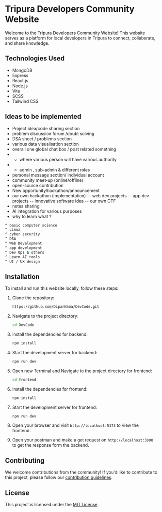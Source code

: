 # Tripura Developers Community Website

Welcome to the Tripura Developers Community Website! This website serves as a platform for local developers in Tripura to connect, collaborate, and share knowledge.

## Technologies Used

- MongoDB
- Express
- React.js
- Node.js
- Vite
- SCSS
- Tailwind CSS

## Ideas to be implemented

- Project idea/code sharing section
- problem discussion forum /doubt solving
- DSA sheet / problems section
- various data visualisation section
- overall one global chat box / post related something
- - where various person will have various authority
- - admin , sub-admin & different roles
- personal message section/ individual account
- community meet-up (online/offline)
- open-source contribution
- New opportunity/hackathon/announcement
- our own hackathon (implementation)
  -- web dev projects
  -- app dev projects
  -- innovative software idea
  -- our own CTF
- notes sharing
- AI integration for various purposes
- why to learn what ?

```bash
^ basic computer science
^ Linux
^ cyber security
^ DSA
^ Web Development
^ app development
^ Dev Ops & others
^ Learn AI tools
^ UI / UX design
```

## Installation

To install and run this website locally, follow these steps:

1. Clone the repository:

   ```bash
   https://github.com/DipanNama/DevCode.git
   ```

2. Navigate to the project directory:

   ```bash
   cd DevCode
   ```

3. Install the dependencies for backend:

   ```bash
   npm install
   ```

4. Start the development server for backend:

   ```bash
   npm run dev
   ```

5. Open new Terminal and Navigate to the project directory for frontend:

   ```bash
   cd frontend
   ```

6. Install the dependencies for frontend:

   ```bash
   npm install
   ```

7. Start the development server for frontend:

   ```bash
   npm run dev
   ```

8. Open your browser and visit `http://localhost:5173` to view the frontend.

9. Open your postman and make a get request on `http://localhost:3000` to get the response form the backend.

## Contributing

We welcome contributions from the community! If you'd like to contribute to this project, please follow our [contribution guidelines](CONTRIBUTING.md).

## License

This project is licensed under the [MIT License](LICENSE).
